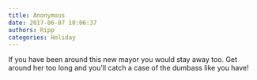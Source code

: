 ```yaml
---
title: Anonymous
date: 2017-06-07 10:06:37
authors: Ripp
categories: Holiday
---
```


 If you have been around this new mayor you would stay away too. Get around her too long and you'll catch a case of the dumbass like you have!